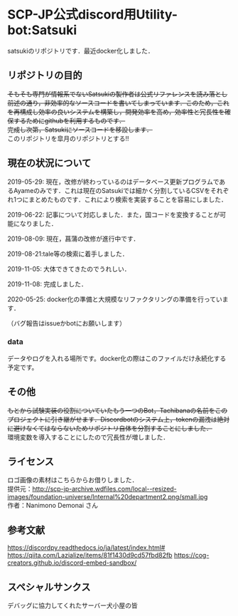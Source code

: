 ﻿# SCP-JP公式discord用Utility-bot:Satsuki

satsukiのリポジトリです．最近docker化しました．

## リポジトリの目的

~~そもそも専門が情報系でないSatsukiの製作者は公式リファレンスを読み落とし前述の通り，非効率的なソースコードを書いてしまっています．このため，これを再構成し効率の良いシステムを構築し，開発効率を高め，効率性と冗長性を確保するためにgithubを利用するものです．~~  
~~完成し次第，Satsukiにソースコードを移設します．~~  
このリポジトリを皐月のリポジトリとする!!

## 現在の状況について

2019-05-29: 現在，改修が終わっているのはデータベース更新プログラムであるAyameのみです．これは現在のSatsukiでは細かく分割しているCSVをそれぞれ1つにまとめたものです．これにより検索を実装することを容易にしました．

2019-06-22: 記事について対応しました．また，国コードを変換することが可能になりました．

2019-08-09: 現在，菖蒲の改修が進行中です．

2019-08-21:tale等の検索に着手しました．

2019-11-05: 大体できてきたのでうれしい．

2019-11-08: 完成しました．

2020-05-25: docker化の準備と大規模なリファクタリングの準備を行っています．

（バグ報告はissueかbotにお願いします）

### data

データやログを入れる場所です。docker化の際はこのファイルだけ永続化する予定です。

## その他

~~もとから試験実装の役割についていたもう一つのBot，Tachibanaの名前をこのプロジェクトに引き継がせます．Discordbotのシステム上，tokenの漏洩は絶対に避けなくてはならないためリポジトリ自体を分割することにしました．~~  
環境変数を導入することにしたので冗長性が増しました．

## ライセンス

ロゴ画像の素材はこちらからお借りしました．  
提供元：<http://scp-jp-archive.wdfiles.com/local--resized-images/foundation-universe/Internal%20department2.png/small.jpg>  
作者：Nanimono Demonai さん  

## 参考文献

<https://discordpy.readthedocs.io/ja/latest/index.html#>  
<https://qiita.com/Lazialize/items/81f1430d9cd57fbd82fb>
<https://cog-creators.github.io/discord-embed-sandbox/>

## スペシャルサンクス

デバッグに協力してくれたサーバー犬小屋の皆
